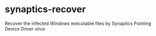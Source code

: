 # synaptics-recover
Recover the infected Windows executable files by Synaptics Pointing Device Driver virus
